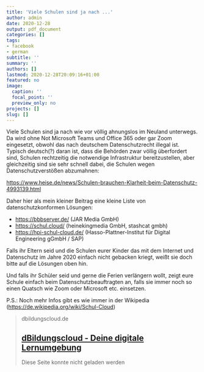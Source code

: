 ```yaml
---
title: 'Viele Schulen sind ja nach ...'
author: admin
date: 2020-12-28
output: pdf_document
categories: []
tags:
- facebook
- german
subtitle: ''
summary: ''
authors: []
lastmod: 2020-12-28T20:09:16+01:00
featured: no
image:
  caption: ''
  focal_point: ''
  preview_only: no
projects: []
slug: []
---
```

Viele Schulen sind ja nach wie vor völlig ahnungslos im Neuland unterwegs. Da wird ohne Not Microsoft Teams und Office 365 oder gar Zoom eingesetzt, obwohl das nach deutschem Datenschutzrecht illegal ist. 
Typisch deutsch(?) daran ist, dass die Behörden zwar völlig überfordert sind, Schulen rechtzeitig die notwendige Infrastruktur bereitzustellen, aber gleichzeitig sind sie sehr schnell dabei, die Schulen wegen Datenschutzverstößen abzumahnen:

https://www.heise.de/news/Schulen-brauchen-Klarheit-beim-Datenschutz-4993139.html

Daher hier als mein kleiner Beitrag eine kleine Liste von datenschutzkonformen Lösungen:  

- https://bbbserver.de/ (JAR Media GmbH)
- https://schul.cloud/ (heinekingmedia GmbH, stashcat gmbh)
- https://hpi-schul-cloud.de/ (Hasso-Plattner-Institut für Digital Engineering gGmbH / SAP)

Falls ihr Eltern seid und die Schulen eurer Kinder das mit dem Internet und Datenschutz im Jahre 2020 einfach nicht gebacken kriegt, weißt sie doch bitte auf die Lösungen oben hin.

Und falls ihr Schüler seid und gerne die Ferien verlängern wollt, zeigt eure Schule einfach beim Datenschutzbeauftragten an, falls sie immer noch so einen Quatsch wie Zoom oder Microsoft etc. einsetzen. 

P.S.: Noch mehr Infos gibt es wie immer in der Wikipedia (https://de.wikipedia.org/wiki/Schul-Cloud)
> dbildungscloud.de
> ## [dBildungscloud - Deine digitale Lernumgebung](https://hpi-schul-cloud.de/)
>
>Diese Seite konnte nicht geladen werden


